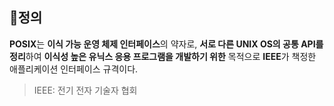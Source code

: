 ## 📌정의

**POSIX**는 **이식 가능 운영 체제 인터페이스**의 약자로, **서로 다른 UNIX OS의 공통 API를 정리**하여 **이식성 높은 유닉스 응용 프로그램을 개발하기 위한** 목적으로 **IEEE**가 책정한 애플리케이션 인터페이스 규격이다.

> IEEE: 전기 전자 기술자 협회
>
